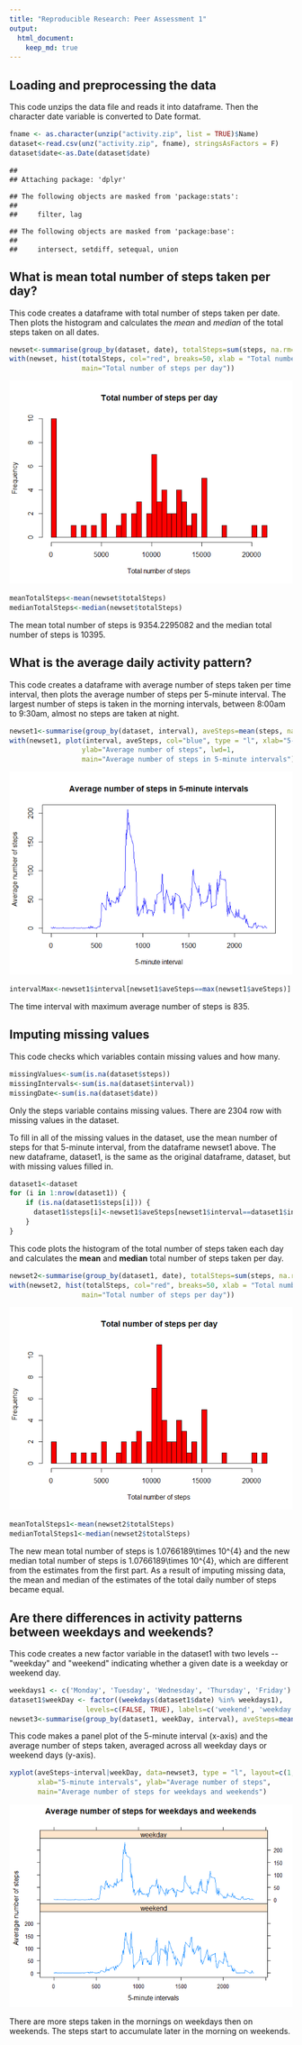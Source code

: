 ```yaml
---
title: "Reproducible Research: Peer Assessment 1"
output: 
  html_document:
    keep_md: true
---
```




## Loading and preprocessing the data
This code unzips the data file and reads it into dataframe. Then the character date variable is converted to Date format.


```r
fname <- as.character(unzip("activity.zip", list = TRUE)$Name)
dataset<-read.csv(unz("activity.zip", fname), stringsAsFactors = F)
dataset$date<-as.Date(dataset$date)
```


```
## 
## Attaching package: 'dplyr'
```

```
## The following objects are masked from 'package:stats':
## 
##     filter, lag
```

```
## The following objects are masked from 'package:base':
## 
##     intersect, setdiff, setequal, union
```

## What is mean total number of steps taken per day?
This code creates a dataframe with total number of steps taken per date. Then plots the histogram and calculates the *mean* and *median* of the total steps taken on all dates.

```r
newset<-summarise(group_by(dataset, date), totalSteps=sum(steps, na.rm=TRUE))
with(newset, hist(totalSteps, col="red", breaks=50, xlab = "Total number of steps", 
                  main="Total number of steps per day"))
```

![](PA1_template_files/figure-html/unnamed-chunk-3-1.png)<!-- -->

```r
meanTotalSteps<-mean(newset$totalSteps)
medianTotalSteps<-median(newset$totalSteps)
```
The mean total number of steps is 9354.2295082 and the median total number of steps is  10395.


## What is the average daily activity pattern?
This code creates a dataframe with average number of steps taken per time interval, then plots the average number of steps per 5-minute interval. The largest number of steps is taken in the morning intervals, between 8:00am to 9:30am, almost no steps are taken at night. 

```r
newset1<-summarise(group_by(dataset, interval), aveSteps=mean(steps, na.rm=TRUE))
with(newset1, plot(interval, aveSteps, col="blue", type = "l", xlab="5-minute interval", 
                  ylab="Average number of steps", lwd=1, 
                  main="Average number of steps in 5-minute intervals"))
```

![](PA1_template_files/figure-html/unnamed-chunk-4-1.png)<!-- -->

```r
intervalMax<-newset1$interval[newset1$aveSteps==max(newset1$aveSteps)]
```

The time interval with maximum average number of steps is 835.

## Imputing missing values
This code checks which variables contain missing values and how many. 

```r
missingValues<-sum(is.na(dataset$steps))
missingIntervals<-sum(is.na(dataset$interval))
missingDate<-sum(is.na(dataset$date))
```
Only the steps variable contains missing values. There are 2304 row with missing values in the dataset.


To fill in all of the missing values in the dataset, use the mean number of steps for that 5-minute interval, from the dataframe newset1 above. The new dataframe, dataset1, is the same as the original dataframe, dataset, but with missing values filled in.


```r
dataset1<-dataset
for (i in 1:nrow(dataset1)) {
    if (is.na(dataset1$steps[i])) {
      dataset1$steps[i]<-newset1$aveSteps[newset1$interval==dataset1$interval[i]]
    }  
}
```

This code plots the histogram of the total number of steps taken each day and calculates the **mean** and **median** total number of steps taken per day. 


```r
newset2<-summarise(group_by(dataset1, date), totalSteps=sum(steps, na.rm=TRUE))
with(newset2, hist(totalSteps, col="red", breaks=50, xlab = "Total number of steps", 
                  main="Total number of steps per day"))
```

![](PA1_template_files/figure-html/unnamed-chunk-7-1.png)<!-- -->

```r
meanTotalSteps1<-mean(newset2$totalSteps)
medianTotalSteps1<-median(newset2$totalSteps)
```

The new mean total number of steps is 1.0766189\times 10^{4} and the new median total number of steps is  1.0766189\times 10^{4}, which are different from the estimates from the first part. As a result of imputing missing data, the mean and median of the estimates of the total daily number of steps became equal.

## Are there differences in activity patterns between weekdays and weekends?

This code creates a new factor variable in the dataset1 with two levels -- "weekday" and "weekend" indicating whether a given date is a weekday or weekend day. 


```r
weekdays1 <- c('Monday', 'Tuesday', 'Wednesday', 'Thursday', 'Friday')
dataset1$weekDay <- factor((weekdays(dataset1$date) %in% weekdays1), 
                   levels=c(FALSE, TRUE), labels=c('weekend', 'weekday'))
newset3<-summarise(group_by(dataset1, weekDay, interval), aveSteps=mean(steps, na.rm=TRUE))
```

This code makes a panel plot of the 5-minute interval (x-axis) and the average number of steps taken, averaged across all weekday days or weekend days (y-axis). 


```r
xyplot(aveSteps~interval|weekDay, data=newset3, type = "l", layout=c(1,2), 
       xlab="5-minute intervals", ylab="Average number of steps", 
       main="Average number of steps for weekdays and weekends")
```

![](PA1_template_files/figure-html/unnamed-chunk-9-1.png)<!-- -->

There are more steps taken in the mornings on weekdays then on weekends. The steps start to accumulate later in the morning on weekends.





